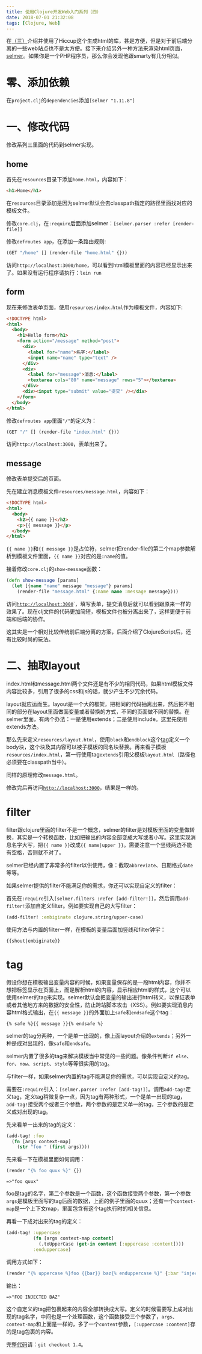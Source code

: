 ```yaml
---
title: 使用Clojure开发Web入门系列（四）
date: 2018-07-01 21:32:08
tags: [Clojure, Web]
---
```


在[（三）](/2016/03/14/使用Clojure开发Web入门系列（三）)介绍并使用了Hiccup这个生成html的库，甚是方便，但是对于前后端分离的一些web站点也不是太方便。接下来介绍另外一种方法来渲染html页面，[selmer](https://github.com/yogthos/Selmer)。如果你是一个PHP程序员，那么你会发现他跟smarty有几分相似。

# 零、添加依赖

在`project.clj`的`dependencies`添加`[selmer "1.11.8"]`

# 一、修改代码

修改系列三里面的代码到selmer实现。

## home

首先在`resources`目录下添加`home.html`，内容如下：

```html
<h1>Home</h1>
```

在`resources`目录添加是因为selmer默认会去classpath指定的路径里面找对应的模板文件。

修改`core.clj`，在`:require`后面添加selmer：`[selmer.parser :refer [render-file]]`

修改`defroutes app`，在添加一条路由规则:

```clojure
(GET "/home" [] (render-file "home.html" {}))
```

访问`http://localhost:3000/home`，可以看到html模板里面的内容已经显示出来了。如果没有运行程序请执行：`lein run`

<!-- more -->

## form
现在来修改表单页面，使用`resources/index.html`作为模板文件，内容如下:

```html
<!DOCTYPE html>
<html>
  <body>
    <h1>Hello form</h1>
    <form action="/message" method="post">
      <div>
        <label for="name">名字:</label>
        <input name="name" type="text" />
      </div>
      <div>
        <label for="message">消息:</label>
        <textarea cols="80" name="message" rows="5"></textarea>
      </div>
      <div><input type="submit" value="提交" /></div>
    </form>
  </body>
</html>
```

修改`defroutes app`里面`"/"`的定义为：

```clojure
(GET "/" [] (render-file "index.html" {}))
```

访问`http://localhost:3000`，表单出来了。

## message
修改表单提交后的页面。

先在建立消息模板文件`resources/message.html`，内容如下：

```html
<!DOCTYPE html>
<html>
  <body>
    <h2>{{ name }}</h2>
    <p>{{ message }}</p>
  </body>
</html>
```

`{{ name }}`和`{{ message }}`是占位符，selmer把render-file的第二个map参数解析到模板文件里面，`{{ name }}`对应的是`:name`的值。

接着修改`core.clj`的`show-message`函数：

```clojure
(defn show-message [params]
  (let [{name "name" message "message"} params]
    (render-file "message.html" {:name name :message message})))
```

访问[`http://localhost:3000`](http://localhost:3000)`，填写表单，提交消息后就可以看到跟原来一样的效果了。现在clj文件的代码更加简短，模板文件也被分离出来了，这样更便于前端和后端的协作。

这其实是一个相对比较传统前后端分离的方案，后面介绍了ClojureScript后，还有比较时尚的玩法。

# 二、抽取layout

index.html和message.html两个文件还是有不少的相同代码，如果html模板文件内容比较多，引用了很多的css和js的话，就少产生不少冗余代码。

layout就应运而生。layout是一个大的框架，把相同的代码抽离出来，然后把不相同的部分在layout里面做面变量或者替换的方式，不同的页面做不同的替换。在selmer里面，有两个办法：一是使用extends；二是使用include。这里先使用extends方法。

那么先来定义`resources/layout.html`，使用`block`和`endblock`这个[tag](https://github.com/yogthos/Selmer#tags)定义一个body块，这个块及其内容可以被子模板的同名块替换。再来看子模板`resources/index.html`，第一行使用tag`extends`引用父模板`layout.html`（路径也必须要在classpath当中）。

同样的原理修改`message.html`。

修改完后再访问[`http://localhost:3000`](http://localhost:3000)，结果是一样的。

# filter

filter跟clojure里面的filter不是一个概念，selmer的filter是对模板里面的变量做转换，其实是一个转换函数，比如把输出的内容全部变成大写或者小写。这里实现消息名字大写，把`{{ name }}`改成`{{ name|upper }}`。需要注意一个竖线两边不能有空格，否则就不对了。

selmer已经内置了非常多的filter以供使用，像：截取`abbreviate`、日期格式`date`等等。

如果selmer提供的filter不能满足你的需求，你还可以实现自定义的filter：

首先在`:require`引入`[selmer.filters :refer [add-filter!]]`，然后调用`add-filter!`添加自定义filter。例如要实现自己的大写filter：

```clojure
(add-filter! :embiginate clojure.string/upper-case)
```

使用方法与内置的filter一样，在模板的变量后面加竖线和filter钟宇：

```
{{shout|embiginate}}
```

# tag

假设你想在模板输出变量内容的时候，如果变量保存的是一段html内容，你并不想把标签显示在页面上，而是解析html的内容，显示相应html的样式，这个可以使用selmer的tag来实现。selmer默认会把变量的输出进行html转义，以保证表单或者其他地方来的数据的安全性，防止跨站脚本攻击（XSS）。例如要实现消息内容html格式输出，在`{{ message }}`的外面加上`safe`和`endsafe`这个tag：

```
{% safe %}{{ message }}{% endsafe %}
```

selmer的tag分两种，一个是单一出现的，像上面layout介绍的`extends`；另外一种是成对出现的，像`safe`和`endsafe`。

selmer内置了很多的tag来解决模板当中常见的一些问题。像条件判断`if else`、`for`、`now`、`script`、`style`等等很实用的tag。

与filter一样，如果selmer内置的tag不能满足你的需求，可以实现自定义的tag。

需要在`:require`引入：`[selmer.parser :refer [add-tag!]]`。调用`add-tag!`定义tag，定义tag稍微复杂一点，因为tag有两种形式，一个是单一出现的tag，`add-tag!`接受两个或者三个参数，两个参数的是定义单一的tag，三个参数的是定义成对出现的tag。

先来看单一出来的tag的定义：

```clojure
(add-tag! :foo
  (fn [args context-map]
    (str "foo " (first args))))
```

先来看一下在模板里面如何调用：

```clojure
(render "{% foo quux %}" {})
```

```
=>"foo quux"
```

foo是tag的名字，第二个参数是一个函数，这个函数接受两个参数，第一个参数`args`是模板里面写的tag后面的数据，上面的例子里面的quux；还有一个`context-map`是一个上下文map，里面包含有这个tag执行时的相关信息。

再看一下成对出来的tag的定义：

```clojure
(add-tag! :uppercase
          (fn [args context-map content]
            (.toUpperCase (get-in content [:uppercase :content])))
          :enduppercase)
```

调用方式如下：

```clojure
(render "{% uppercase %}foo {{bar}} baz{% enduppercase %}" {:bar "injected"})
```

输出：

```
=>"FOO INJECTED BAZ"
```

这个自定义的tag把包裹起来的内容全部转换成大写。定义的时候需要写上成对出现的tag名字，中间也是一个处理函数，这个函数接受三个参数了，`args`、`context-map`和上面是一样的，多了一个`content`参数，`[:uppercase :content]`存的是tag包裹的内容。

完整[代码](https://github.com/kevindragon/learn-clojure-web)请：`git checkout 1.4`。
